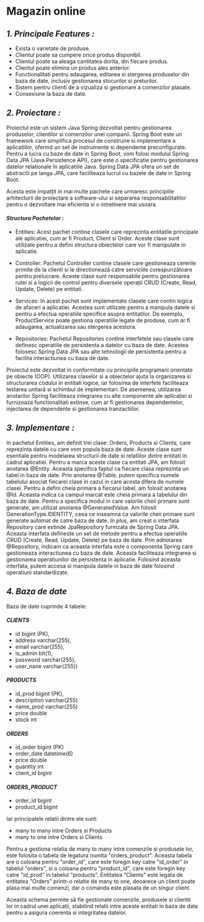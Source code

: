 # Magazin online

## *1. Principale Features :*
- Exista o varietate de produse.
- Clientul poate sa cumpere orice produs disponibil.
- Clientul poate sa aleaga cantitatea dorita, din fiecare produs.
- Clientul poate elimina un produs ales anterior.
- Functionalitati pentru adaugarea, editarea si stergerea produselor din baza de date, inclusiv gestionarea stocurilor si preturilor.
- Sistem pentru clienti de a vizualiza si gestionare a comenzilor plasate.
- Consexiune la baza de date.

## *2. Proiectare :*
Proiectul este un sistem Java Spring dezvoltat pentru gestionarea produselor, clientilor si comenzilor unei companii. Spring Boot este un framework care simplifica procesul de construire si implementare a aplicatiilor, oferind un set de instrumente si dependente preconfigurate.
Pentru a lucra cu baze de date in Spring Boot, vom folosi modulul Spring Data JPA (Java Persistence API), care este o specificatie pentru gestionarea datelor relationale în aplicatiile Java. Spring Data JPA ofera un set de abstractii pe langa JPA, care faciliteaza lucrul cu bazele de date in Spring Boot.

 Acesta este impatțit in mai multe pachete care urmaresc principiile arhitecturii de proiectare a software-ului si separarea responsabilitatilor pentru o dezvoltare mai eficienta si o intretinere mai usoara.
#### *Structura Pachetelor :*
- Entities: Acest pachet contine clasele care reprezinta entitatile principale ale aplicatiei, cum ar fi Product, Client si Order. Aceste clase sunt utilizate pentru a defini structura obiectelor care vor fi manipulate in aplicatie.

- Controller: Pachetul Controller contine clasele care gestioneaza cererile primite de la clienti si le directionează catre serviciile corespunzătoare pentru prelucrare. Aceste clase sunt responsabile pentru gestionarea rutei si a logicii de control pentru diversele operații CRUD (Create, Read, Update, Delete) pe entitati.

- Services: In acest pachet sunt implementate clasele care contin logica de afaceri a aplicatiei. Acestea sunt utilizate pentru a manipula datele si pentru a efectua operatiile specifice asupra entitatilor. De exemplu, ProductService poate gestiona operatiile legate de produse, cum ar fi adaugarea, actualizarea sau stergerea acestora.

- Repositories: Pachetul Repositories contine interfetele sau clasele care definesc operatiile de persistenta a datelor cu baza de date. Acestea folosesc Spring Data JPA sau alte tehnologii de persistenta pentru a facilita interactiunea cu baza de date.

Proiectul este dezvoltat in conformitate cu principiile programarii orientate pe obiecte (OOP). Utilizarea claselor si a obiectelor ajuta la organizarea si structurarea codului in entitati logice, iar folosirea de interfete faciliteaza testarea unitară si schimbul de implementari. De asemenea, utilizarea anotarilor Spring faciliteaza integrarea cu alte componente ale aplicației si furnizeaza functionalitati extinse, cum ar fi gestionarea dependentelor, injectarea de dependente si gestionarea tranzactiilor.

## *3. Implementare :*
In pachetul Entities, am definit trei clase: Orders, Products si Clients, care reprezinta datele cu care vom popula baza de date. Aceste clase sunt esentiale pentru modelarea structurii de date si relatiilor dintre entitati in cadrul aplicatiei.
Pentru a marca aceste clase ca entitati JPA, am folosit anotarea @Entity. Aceasta specifica faptul ca fiecare clasa reprezinta un tabel in baza de date. Prin anotarea @Table, putem specifica numele tabelului asociat fiecarei clase in cazul in care acesta difera de numele clasei.
Pentru a defini cheia primara a fiecarui tabel, am folosit anotarea @Id. Aceasta indica ca campul marcat este cheia primara a tabelului din baza de date. Pentru a specifica modul in care valorile cheii primare sunt generate, am utilizat anotarea @GeneratedValue. Am folosit GenerationType.IDENTITY, ceea ce inseamna ca valorile cheii primare sunt generate automat de catre baza de date.
In plus, am creat o interfata Repository care extinde JpaRepository furnizata de Spring Data JPA. Aceasta interfata defineste un set de metode pentru a efectua operatiile CRUD (Create, Read, Update, Delete) pe baza de date. Prin adnotarea @Repository, indicam ca aceasta interfata este o componenta Spring care gestioneaza interactiunea cu baza de date. Aceasta faciliteaza integrarea si gestionarea operatiunilor de persistenta in aplicatie. Folosind aceasta interfata, putem accesa si manipula datele in baza de date folosind operatiuni standardizate.

## *4. Baza de date*
Baza de date cuprinde 4 tabele:
#### ***CLIENTS***
- id bigint (PK), 
- address varchar(255),
- email varchar(255),
- is_admin bit(1),
- password varchar(255),
- user_nane varchar(255))

#### ***PRODUCTS***
- id_prod bigint (PK),
- description varchar(255) 
- name_prod varchar(255) 
- price double 
- stock int

#### ***ORDERS***
- id_order bigint (PK) 
- order_date datetime(6) 
- price double 
- quantity int 
- client_id bigint

#### ***ORDERS_PRODUCT***
- order_id bigint 
- product_id bigint

Iar principalele relatii dintre ele sunt:
- many to many intre Orders si Products
- many to one intre Orders si Clients

Pentru a gestiona relatia de many to many intre comenzile si produsele lor, este folosita o tabela de legatura numita "orders_product". Aceasta tabela are o coloana pentru "order_id", care este foregin key catre "id_order" in tabelul "orders", si o coloana pentru "product_id", care este foregin key catre "id_prod" in tabelul "products".
Entitatea "Clients" este legata de entitatea "Orders" printr-o relatie de many to one, deoarece un client poate plasa mai multe comenzi, dar o comanda este plasata de un singur client.

Aceasta schema permite să fie gestionate comenzile, produsele si clientii lor in cadrul unei aplicatii, stabilind relatii intre aceste entitati in baza de date pentru a asigura coerenta si integritatea datelor.




















